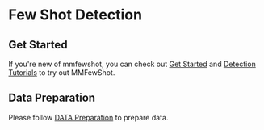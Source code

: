 # Few Shot Detection

## Get Started

If you're new of mmfewshot, you can check out [Get Started](https://mmfewshot.readthedocs.io/en/latest/index.html)
and [Detection Tutorials](https://mmfewshot.readthedocs.io/en/latest/detection/index.html) to try out MMFewShot.

## Data Preparation

Please follow [DATA Preparation](https://github.com/open-mmlab/mmfewshot/tree/main/tools/data/detection) to prepare data.
